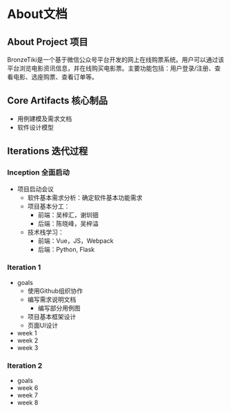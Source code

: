 # About文档

## About Project 项目

BronzeTiki是一个基于微信公众号平台开发的网上在线购票系统。用户可以通过该平台浏览电影资讯信息，并在线购买电影票。主要功能包括：用户登录/注册、查看电影、选座购票、查看订单等。

## Core Artifacts 核心制品

* 用例建模及需求文档
* 软件设计模型

## Iterations 迭代过程

### Inception 全面启动

* 项目启动会议
	+ 软件基本需求分析：确定软件基本功能需求
	+ 项目基本分工：
		- 前端：吴梓汇，谢圳钿
		- 后端：陈晓峰，吴梓溢
	+ 技术栈学习：
		- 前端：Vue，JS，Webpack
		- 后端：Python, Flask

### Iteration 1
* goals
	+ 使用Github组织协作
	+ 编写需求说明文档
		- 编写部分用例图
	+ 项目基本框架设计
	+ 页面UI设计
* week 1
* week 2
* week 3


### Iteration 2
* goals
* week 6
* week 7
* week 8
